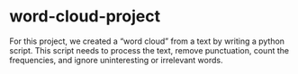 # word-cloud-project
For this project, we created a “word cloud” from a text by writing a python script. This script needs to process the text, remove punctuation, count the frequencies, and ignore uninteresting or irrelevant words. 
